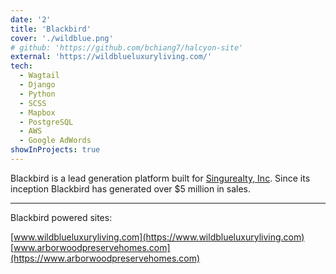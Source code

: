 ```yaml
---
date: '2'
title: 'Blackbird'
cover: './wildblue.png'
# github: 'https://github.com/bchiang7/halcyon-site'
external: 'https://wildblueluxuryliving.com/'
tech:
  - Wagtail
  - Django
  - Python
  - SCSS
  - Mapbox
  - PostgreSQL
  - AWS
  - Google AdWords
showInProjects: true
---
```


Blackbird is a lead generation platform built for [Singurealty, Inc](https://www.singurealty.com). Since its inception Blackbird has generated over \$5 million in sales.

---

Blackbird powered sites:

[www.wildblueluxuryliving.com](https://www.wildblueluxuryliving.com)
[www.arborwoodpreservehomes.com](https://www.arborwoodpreservehomes.com)
